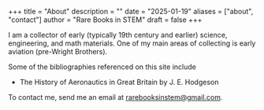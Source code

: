 +++
title = "About"
description = ""
date = "2025-01-19"
aliases = ["about", "contact"]
author = "Rare Books in STEM"
draft = false
+++

I am a collector of early (typically 19th century and earlier) science, engineering, and math materials. One of my main areas of collecting is early aviation (pre-Wright Brothers).

Some of the bibliographies referenced on this site include

* The History of Aeronautics in Great Britain by  J. E. Hodgeson

To contact me, send me an email at rarebooksinstem@gmail.com.
